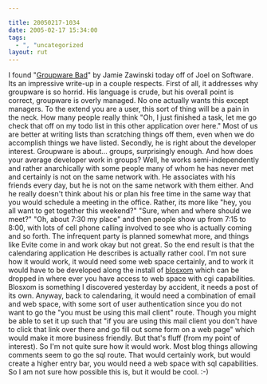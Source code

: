 ```yaml
---

title: 20050217-1034
date: 2005-02-17 15:34:00
tags:
  - ", "uncategorized
layout: rut
---
```


I found "<a href='http://www.jwz.org/doc/groupware.html'>Groupware
Bad</a>" by Jamie Zawinski today off of Joel on Software.  Its an
impressive write-up in a couple respects.  First of all, it addresses
why groupware is so horrid.  His language is crude, but his overall
point is correct, groupware is overly managed.  No one actually wants
this except managers.  To the extend you are a user, this sort of
thing will be a pain in the neck.  How many people really think "Oh,
I just finished a task, let me go check that off on my todo list in
this other application over here."  Most of us are better at writing
lists than scratching things off them, even when we do accomplish
things we have listed.  Secondly, he is right about the developer
interest.  Groupware is about... groups, surprisingly enough.
And how does your average developer work in groups?  Well, he works
semi-independently and rather anarchically with some people many of
whom he has never met and certainly is not on the same network with.
He associates with his friends every day, but he is not on the
same network with them either.  And he really doesn't think about
his or plan his free time in the same way that you would schedule a
meeting in the office.  Rather, its more like "hey, you all want to
get together this weekend?" "Sure, when and where should we meet?"
"Oh, about 7:30 my place" and then people show up from 7:15 to 8:00,
with lots of cell phone calling involved to see who is actually
coming and so forth.  The infrequent party is planned somewhat
more, and things like Evite come in and work okay but not great.
So the end result is that the calendaring application He describes is
actually rather cool.  I'm not sure how it would work, it would need
some web space certainly, and to work it would have to be developed
along the install of <a href="http://www.blosxom.com/">blosxom</a>
which can be dropped in where ever you have access to web space with
cgi capabilities.  Blosxom is something I discovered yesterday by
accident, it needs a post of its own.  Anyway, back to calendaring,
it would need a combination of email and web space, with some sort
of user authentication since you do not want to go the "you must be
using this mail client" route.  Though you might be able to set it
up such that "if you are using this mail client you don't have to
click that link over there and go fill out some form on a web page"
which would make it more business friendly.  But that's fluff (from
my point of interest).  So I'm not quite sure how it would work.
Most blog things allowing comments seem to go the sql route.
That would certainly work, but would create a higher entry bar,
you would need a web space with sql capabilities.  So I am not sure
how possible this is, but it would be cool. :-)

